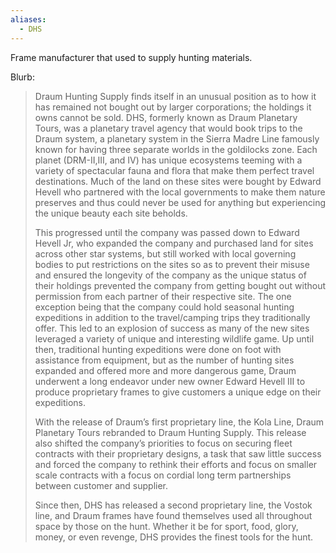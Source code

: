 ```yaml
---
aliases:
  - DHS
---
```

Frame manufacturer that used to supply hunting materials.

Blurb:
> Draum Hunting Supply finds itself in an unusual position as to how it has remained not bought out by larger corporations; the holdings it owns cannot be sold. DHS, formerly known as Draum Planetary Tours, was a planetary travel agency that would book trips to the Draum system, a planetary system in the Sierra Madre Line famously known for having three separate worlds in the goldilocks zone. Each planet (DRM-II,III, and IV) has unique ecosystems teeming with a variety of spectacular fauna and flora that make them perfect travel destinations. Much of the land on these sites were bought by Edward Hevell who partnered with the local governments to make them nature preserves and thus could never be used for anything but experiencing the unique beauty each site beholds.
> 
> This progressed until the company was passed down to Edward Hevell Jr, who expanded the company and purchased land for sites across other star systems, but still worked with local governing bodies to put restrictions on the sites so as to prevent their misuse and ensured the longevity of the company as the unique status of their holdings prevented the company from getting bought out without permission from each partner of their respective site. The one exception being that the company could hold seasonal hunting expeditions in addition to the travel/camping trips they traditionally offer. This led to an explosion of success as many of the new sites leveraged a variety of unique and interesting wildlife game. Up until then, traditional hunting expeditions were done on foot with assistance from equipment, but as the number of hunting sites expanded and offered more and more dangerous game, Draum underwent a long endeavor under new owner Edward Hevell III to produce proprietary frames to give customers a unique edge on their expeditions.
> 
> With the release of Draum’s first proprietary line, the Kola Line, Draum Planetary Tours rebranded to Draum Hunting Supply. This release also shifted the company’s priorities to focus on securing fleet contracts with their proprietary designs, a task that saw little success and forced the company to rethink their efforts and focus on smaller scale contracts with a focus on cordial long term partnerships between customer and supplier.
> 
> Since then, DHS has released a second proprietary line, the Vostok line, and Draum frames have found themselves used all throughout space by those on the hunt. Whether it be for sport, food, glory, money, or even revenge, DHS provides the finest tools for the hunt.
